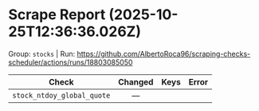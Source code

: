 # Scrape Report (2025-10-25T12:36:36.026Z)

Group: `stocks`  |  Run: https://github.com/AlbertoRoca96/scraping-checks-scheduler/actions/runs/18803085050

| Check | Changed | Keys | Error |
|---|:---:|:--|:--|
| `stock_ntdoy_global_quote` | — |  |  |
